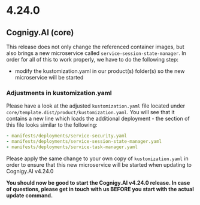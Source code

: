 # 4.24.0
## Cognigy.AI (core)
This release does not only change the referenced container images, but also brings a new microservice called ``service-session-state-manager``. In order for all of this to work properly, we have to do the following step:
- modify the kustomization.yaml in our product(s) folder(s) so the new microservice will be started

### Adjustments in kustomization.yaml
Please have a look at the adjusted ``kustomization.yaml`` file located under ``core/template.dist/product/kustomization.yaml``. You will see that it contains a new line which loads the additional deployment - the section of this file looks similar to the following:

```yaml
- manifests/deployments/service-security.yaml
- manifests/deployments/service-session-state-manager.yaml
- manifests/deployments/service-task-manager.yaml
```

Please apply the same change to your own copy of ``kustomization.yaml`` in order to ensure that this new microservice will be started when updating to Cognigy.AI v4.24.0

**You should now be good to start the Cognigy.AI v4.24.0 release. In case of questions, please get in touch with us BEFORE you start with the actual update command.**
